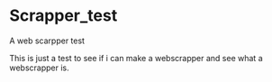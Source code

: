 # Scrapper_test
A web scarpper test

This is just a test to see if i can make a webscrapper and see what a webscrapper is.
